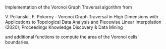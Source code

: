 Implementation of the Voronoi Graph Traversal algorithm from

V. Polianskii, F. Pokorny - Voronoi Graph Traversal in High Dimensions with Applications to Topological Data Analysis and Piecewise Linear Interpolation (2020), Proceedings Knowledge Discovery & Data Mining

and additional functions to compute the area of the Voronoi cells' boundaries.
